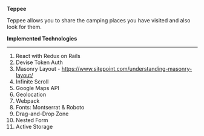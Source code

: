 **Teppee**

Teppee allows you to share the camping places you have visited and also look for them.

**Implemented Technologies**

---
 
1.  React with Redux on Rails
1.  Devise Token Auth
2.  Masonry Layout - https://www.sitepoint.com/understanding-masonry-layout/
3.  Infinite Scroll
4.  Google Maps API
5.  Geolocation
6.  Webpack
7.  Fonts: Montserrat & Roboto
8.  Drag-and-Drop Zone
9.  Nested Form
10. Active Storage
